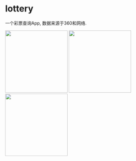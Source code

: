 # lottery
<p>一个彩票查询App, 数据来源于360和网络.</p>
<img src="https://raw.githubusercontent.com/feimengwang/lottery/master/pic/first.png" width="200px"/>
<img src="https://raw.githubusercontent.com/feimengwang/lottery/master/pic/second.png" width="200px"/>
<img src="https://raw.githubusercontent.com/feimengwang/lottery/master/pic/third.png" width="200px"/>
